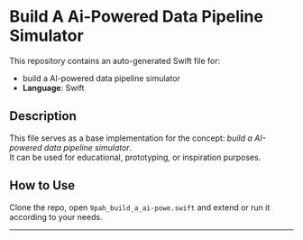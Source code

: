 # Build A Ai-Powered Data Pipeline Simulator

This repository contains an auto-generated Swift file for:

- build a AI-powered data pipeline simulator
- **Language**: Swift

## Description

This file serves as a base implementation for the concept: *build a AI-powered data pipeline simulator*.  
It can be used for educational, prototyping, or inspiration purposes.

## How to Use

Clone the repo, open `9pah_build_a_ai-powe.swift` and extend or run it according to your needs.

---


